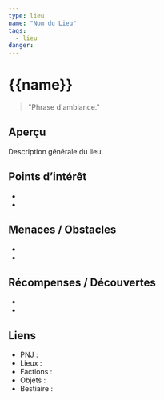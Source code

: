```yaml
---
type: lieu
name: "Nom du Lieu"
tags:
  - lieu
danger: 
---
```


# {{name}}

> "Phrase d'ambiance."

## Aperçu
Description générale du lieu.

## Points d’intérêt
- 
- 

## Menaces / Obstacles
- 
- 

## Récompenses / Découvertes
- 
- 

## Liens
- PNJ : 
- Lieux : 
- Factions : 
- Objets : 
- Bestiaire : 


